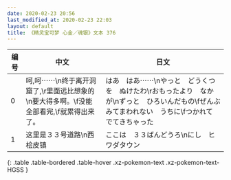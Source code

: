 ```yaml
---
date: 2020-02-23 20:56
last_modified_at: 2020-02-23 22:03
layout: default
title: 《精灵宝可梦 心金／魂银》文本 376
---
```

| 编号 | 中文 | 日文 |
| ---- | ---- | ---- |
| 0 | 呵,呵⋯⋯\n终于离开洞窟了,\r里面远比想象的\n要大得多啊。\f没能全部看完,\f就累得出来了。 | はあ　はあ⋯⋯\nやっと　どうくつを　ぬけたわ\rおもったより　なかが\nずっと　ひろいんだもの\fぜんぶ　みてまわれない　うちに\fつかれて　でてきちゃった |
| 1 | 这里是３３号道路\n西　桧皮镇 | ここは　３３ばんどうろ\nにし　ヒワダタウン |
{: .table .table-bordered .table-hover .xz-pokemon-text .xz-pokemon-text-HGSS }